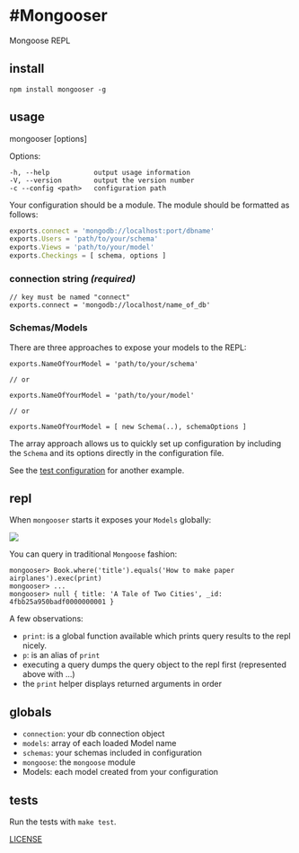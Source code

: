 #Mongooser
===============

Mongoose REPL

## install

```
npm install mongooser -g
```

## usage

mongooser [options]

  Options:

    -h, --help           output usage information
    -V, --version        output the version number
    -c --config <path>   configuration path

Your configuration should be a module. The module should be formatted as follows:

```js
exports.connect = 'mongodb://localhost:port/dbname'
exports.Users = 'path/to/your/schema'
exports.Views = 'path/to/your/model'
exports.Checkings = [ schema, options ]
```

### connection string _(required)_

```
// key must be named "connect"
exports.connect = 'mongodb://localhost/name_of_db'
```

### Schemas/Models

There are three approaches to expose your models to the REPL:

```
exports.NameOfYourModel = 'path/to/your/schema'

// or

exports.NameOfYourModel = 'path/to/your/model'

// or

exports.NameOfYourModel = [ new Schema(..), schemaOptions ]
```

The array approach allows us to quickly set up configuration by including the `Schema` and its options directly in the configuration file.

See the [test configuration]() for another example.

## repl

When `mongooser` starts it exposes your `Models` globally:

![](http://dl.dropbox.com/u/11198966/Screen%20Shot%202012-05-22%20at%207.25.19%20AM.png)

You can query in traditional `Mongoose` fashion:

```
mongooser> Book.where('title').equals('How to make paper airplanes').exec(print)
mongooser> ...
mongooser> null { title: 'A Tale of Two Cities', _id: 4fbb25a950badf0000000001 }
```

A few observations:

  - `print`: is a global function available which prints query results to the repl nicely.
  - `p`: is an alias of `print`
  - executing a query dumps the query object to the repl first (represented above with ...)
  - the `print` helper displays returned arguments in order

## globals

 - `connection`: your db connection object
 - `models`: array of each loaded Model name
 - `schemas`: your schemas included in configuration
 - `mongoose`: the `mongoose` module
 - Models: each model created from your configuration

## tests

Run the tests with `make test`.

[LICENSE](https://github.com/aheckmann/mongooser/blob/master/LICENSE)
